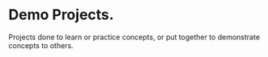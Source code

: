 # Demo Projects.

Projects done to learn or practice concepts, or put together to demonstrate concepts to others.

